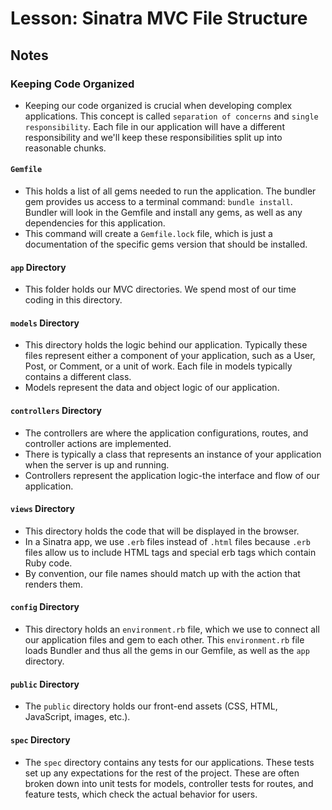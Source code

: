 # Lesson: Sinatra MVC File Structure

## Notes

### Keeping Code Organized

- Keeping our code organized is crucial when developing complex applications. This concept is called `separation of concerns` and `single responsibility`. Each file in our application will have a different responsibility and we'll keep these responsibilities split up into reasonable chunks.

#### `Gemfile`

- This holds a list of all gems needed to run the application. The bundler gem provides us access to a terminal command: `bundle install`. Bundler will look in the Gemfile and install any gems, as well as any dependencies for this application.
- This command will create a `Gemfile.lock` file, which is just a documentation of the specific gems version that should be installed.

#### `app` Directory

- This folder holds our MVC directories. We spend most of our time coding in this directory.

#### `models` Directory

- This directory holds the logic behind our application. Typically these files represent either a component of your application, such as a User, Post, or Comment, or a unit of work. Each file in models typically contains a different class.
- Models represent the data and object logic of our application.

#### `controllers` Directory

- The controllers are where the application configurations, routes, and controller actions are implemented.
- There is typically a class that represents an instance of your application when the server is up and running.
- Controllers represent the application logic-the interface and flow of our application.

#### `views` Directory

- This directory holds the code that will be displayed in the browser.
- In a Sinatra app, we use `.erb` files instead of `.html` files because `.erb` files allow us to include HTML tags and special erb tags which contain Ruby code.
- By convention, our file names should match up with the action that renders them.

#### `config` Directory

- This directory holds an `environment.rb` file, which we use to connect all our application files and gem to each other. This `environment.rb` file loads Bundler and thus all the gems in our Gemfile, as well as the `app` directory.

#### `public` Directory

- The `public` directory holds our front-end assets (CSS, HTML, JavaScript, images, etc.).

#### `spec` Directory

- The `spec` directory contains any tests for our applications. These tests set up any expectations for the rest of the project. These are often broken down into unit tests for models, controller tests for routes, and feature tests, which check the actual behavior for users.
